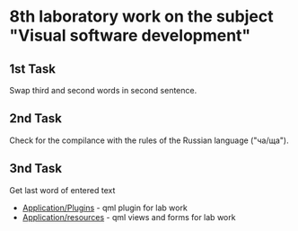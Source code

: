# 8th laboratory work on the subject "Visual software development"

## 1st Task

Swap third and second words in second sentence.

## 2nd Task

Check for the compilance with the rules of the Russian language ("ча/ща").

## 3nd Task

Get last word of entered text

* [Application/Plugins](./Application/Plugins) - qml plugin for lab work
* [Application/resources](./Application/resources) - qml views and forms for lab work
